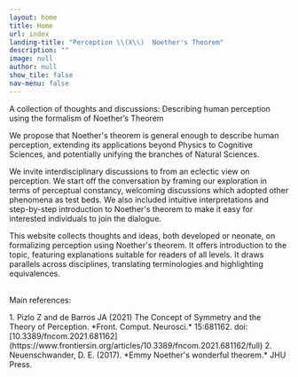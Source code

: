 ```yaml
---
layout: home
title: Home
url: index
landing-title: "Perception \\(X\\)  Noether's Theorem"
description: ""
image: null
author: null
show_tile: false
nav-menu: false 
---
```

<p>A collection of thoughts and discussions: Describing human perception using the formalism of Noether’s Theorem</p>
<p>We propose that Noether's theorem is general enough to describe human perception, extending its applications beyond Physics to Cognitive Sciences, and potentially unifying the branches of Natural Sciences. </p>
<div class="row uniform">
	<div class="6u 12u$(medium)">
		<p>We invite interdisciplinary discussions to from an eclectic view on perception. We start off the conversation by framing our exploration in terms of perceptual constancy, welcoming discussions which adopted other phenomena as test beds. We also included intuitive interpretations and step-by-step introduction to Noether's theorem to make it easy for interested individuals to join the dialogue. </p>
	</div>
	<div class="6u$ 12u$(medium)">
		<p>This website collects thoughts and ideas, both developed or neonate, on formalizing perception using Noether's theorem. It offers introduction to the topic, featuring explanations suitable for readers of all levels. It draws parallels across disciplines, translating terminologies and highlighting equivalences. </p>
	</div>
</div>

<p class="no-padding"><br /> Main references:</p>
1. Pizlo Z and de Barros JA (2021) The Concept of Symmetry and the Theory of Perception. *Front. Comput. Neurosci.* 15:681162. doi: [10.3389/fncom.2021.681162](https://www.frontiersin.org/articles/10.3389/fncom.2021.681162/full)
2. Neuenschwander, D. E. (2017). *Emmy Noether's wonderful theorem.* JHU Press.
